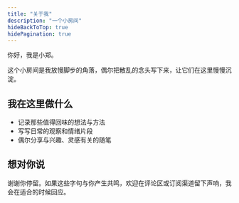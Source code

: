 ```yaml
---
title: "关于我"
description: "一个小房间"
hideBackToTop: true
hidePagination: true
---
```


你好，我是小郑。

这个小房间是我放慢脚步的角落，偶尔把散乱的念头写下来，让它们在这里慢慢沉淀。

## 我在这里做什么

- 记录那些值得回味的想法与方法
- 写写日常的观察和情绪片段
- 偶尔分享与兴趣、灵感有关的随笔

## 想对你说

谢谢你停留。如果这些字句与你产生共鸣，欢迎在评论区或订阅渠道留下声响，我会在适合的时候回应。
